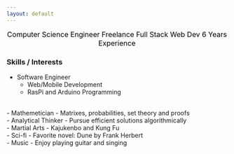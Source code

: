 ```yaml
---
layout: default
---
```


<span style="font-size: 12pt;color: black; text-align: center; display: inline-block">
Computer Science Engineer  
Freelance Full Stack Web Dev  
6 Years Experience  
</span>

### Skills / Interests
- Software Engineer
  - Web/Mobile Development   
  - RasPi and Arduino Programming  
<br/> 
- Mathemetician
  - Matrixes, probabilities, set theory and proofs  
<br/>
- Analytical Thinker
  - Pursue efficient solutions algorithmically  
<br/> 
- Martial Arts
  - Kajukenbo and Kung Fu  
<br/> 
- Sci-fi 
  - Favorite novel: Dune by Frank Herbert  
<br/>
- Music
  - Enjoy playing guitar and singing
